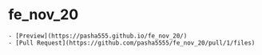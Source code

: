 # fe_nov_20
    - [Preview](https://pasha555.github.io/fe_nov_20/)
    - [Pull Request](https://github.com/pasha5555/fe_nov_20/pull/1/files)